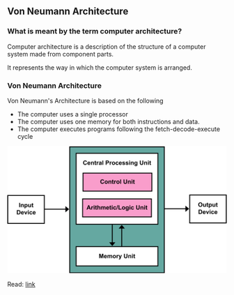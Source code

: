 ## Von Neumann Architecture


### What is meant by the term computer architecture?

Computer architecture is a description of the structure of a computer system made from component parts.

It represents the way in which the computer system is arranged.


### Von Neumann Architecture

Von Neumann's Architecture is based on the following



* The computer uses a single processor
* The computer uses one memory for both instructions and data.
* The computer executes programs following the fetch-decode-execute cycle


![](von_neumann_architecture.png)

Read: [link](https://www.javatpoint.com/von-neumann-model)
